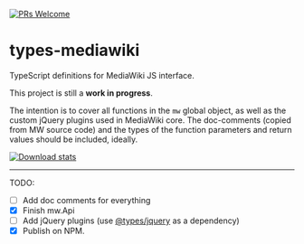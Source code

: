 [![PRs Welcome](https://img.shields.io/badge/PRs-welcome-brightgreen.svg?style=flat-square)](http://makeapullrequest.com)

# types-mediawiki
TypeScript definitions for MediaWiki JS interface.

This project is still a **work in progress**. 

The intention is to cover all functions in the `mw` global object, as well as the custom jQuery plugins used in MediaWiki core. The doc-comments (copied from MW source code) and the types of the function parameters and return values should be included, ideally.

[![Download stats](https://nodei.co/npm/types-mediawiki.png?downloads=true&downloadRank=true)](https://nodei.co/npm/types-mediawiki/)

----

TODO:
- [ ] Add doc comments for everything
- [x] Finish mw.Api
- [ ] Add jQuery plugins (use [@types/jquery](https://www.npmjs.com/package/@types/jquery) as a dependency)
- [x] Publish on NPM.
